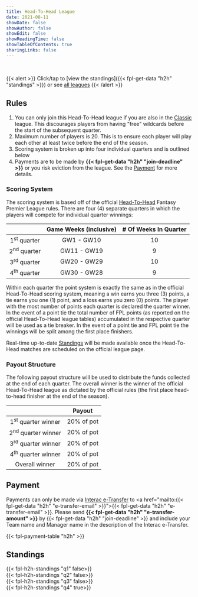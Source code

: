 ```yaml
---
title: Head-To-Head League
date: 2021-08-11
showDate: false
showAuthor: false
showEdit: false
showReadingTime: false
showTableOfContents: true
sharingLinks: false
---
```


<br>

{{< alert >}}
Click/tap to [view the standings]({{< fpl-get-data "h2h" "standings" >}}) or see [all leagues](../)
{{< /alert >}}

## Rules

1. You can only join this Head-To-Head league if you are also in the [Classic](../classic) league. This discourages
players from having "free" wildcards before the start of the subsequent quarter.
2. Maximum number of players is 20. This is to ensure each player will play each other at least twice before the end of
the season.
3. Scoring system is broken up into four individual quarters and is outlined below
4. Payments are to be made by **{{< fpl-get-data "h2h" "join-deadline" >}}** or you risk eviction from the league.
See the [Payment](#payment) for more details.

### Scoring System

The scoring system is based off of the official [Head-To-Head](https://fantasy.premierleague.com/help/rules) Fantasy
Premier League rules. There are four (4) separate quarters in which the players will compete for individual quarter
winnings:

|                        | Game Weeks (inclusive) | # Of Weeks In Quarter |
|:----------------------:|:----------------------:|:---------------------:|
| 1<sup>st</sup> quarter | GW1 - GW10             | 10                    |
| 2<sup>nd</sup> quarter | GW11 - GW19            | 9                     |
| 3<sup>rd</sup> quarter | GW20 - GW29            | 10                    |
| 4<sup>th</sup> quarter | GW30 - GW28            | 9                     |


Within each quarter the point system is exactly the same as in the official Head-To-Head scoring system, meaning a win
earns you three (3) points, a tie earns you one (1) point, and a loss earns you zero (0) points. The player with the
most number of points each quarter is declared the quarter winner. In the event of a point tie the total number of FPL
points (as reported on the official Head-To-Head league tables) accumulated in the respective quarter will be used as a
tie breaker. In the event of a point tie and FPL point tie the winnings will be split among the first place finishers.

Real-time up-to-date [Standings](#standings) will be made available once the Head-To-Head matches are scheduled on the
official league page.

### Payout Structure

The following payout structure will be used to distribute the funds collected at the end of each quarter. The overall
winner is the winner of the official Head-To-Head league as dictated by the official rules (the first place head-to-head
finisher at the end of the season).

|                               | Payout       | 
|:-----------------------------:|:------------:|
| 1<sup>st</sup> quarter winner | 20% of pot   |
| 2<sup>nd</sup> quarter winner | 20% of pot   |
| 3<sup>rd</sup> quarter winner | 20% of pot   |
| 4<sup>th</sup> quarter winner | 20% of pot   |
| Overall winner                | 20% of pot   |

## Payment

Payments can only be made via [Interac e-Transfer](https://interac.ca/en/interac-e-transfer-consumer.html) to 
<a href="mailto:{{< fpl-get-data "h2h" "e-transfer-email" >}}">{{< fpl-get-data "h2h" "e-transfer-email" >}}</a>.
Please send **{{< fpl-get-data "h2h" "e-transfer-amount" >}}** by {{< fpl-get-data "h2h" "join-deadline" >}} and
include your Team name and Manager name in the description of the Interac e-Transfer.

{{< fpl-payment-table "h2h" >}}

## Standings

{{< fpl-h2h-standings "q1" false>}}
<br>
{{< fpl-h2h-standings "q2" false>}}
<br>
{{< fpl-h2h-standings "q3" false>}}
<br>
{{< fpl-h2h-standings "q4" true>}}
